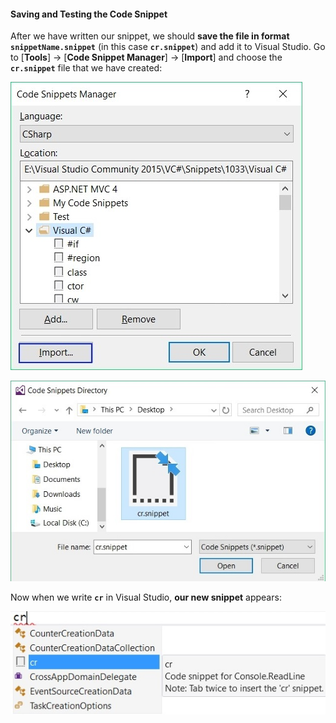 #### Saving and Testing the Code Snippet

After we have written our snippet, we should **save the file in format** **`snippetName.snippet`** (in this case **`cr.snippet`**) and add it to Visual Studio. Go to [**Tools**] -> [**Code Snippet Manager**] -> [**Import**] and choose  the **`cr.snippet`** file that we have created:

![](/assets/chapter-11-images/01.Code-snippet-06.jpg) 

![](/assets/chapter-11-images/01.Code-snippet-08.jpg) 

Now when we write **`cr`** in Visual Studio, **our new snippet** appears:

![](/assets/chapter-11-images/01.Code-snippet-07.jpg) 